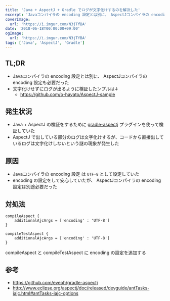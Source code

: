 ```yaml
---
title: 'Java + AspectJ + Gradle でログが文字化けするのを解決した'
excerpt: 'Javaコンパイラの encoding 設定とは別に、 AspectJコンパイラの encoding 設定も必要だった'
coverImage: 
  url: 'https://i.imgur.com/N3jTfBA'
date: '2018-06-18T00:00:00+09:00'
ogImage:
  url: 'https://i.imgur.com/N3jTfBA'
tags: ['Java', 'AspectJ', 'Gradle']
---
```


## TL;DR

* Javaコンパイラの encoding 設定とは別に、 AspectJコンパイラの encoding 設定も必要だった
* 文字化けせずにログが出るように検証したンプルは↓
    - https://github.com/o-hayato/AspectJ-sample

## 発生状況

* Java + AspectJ の検証をするために [gradle-aspectj](https://github.com/eveoh/gradle-aspectj) プラグインを使って検証していた
* AspectJ で出している部分のログは文字化けするが、コードから直接出しているログは文字化けしないという謎の現象が発生した

## 原因

* Javaコンパイラの encoding 設定 は `UTF-8` として設定していた
* encoding の設定をして安心していたが、 AspectJコンパイラの encoding 設定は別途必要だった

## 対処法

```
compileAspect {
    additionalAjcArgs = ['encoding' : 'UTF-8']
}

compileTestAspect {
    additionalAjcArgs = ['encoding' : 'UTF-8']
}
```

compileAspect と compileTestAspect に encoding の設定を追加する

## 参考

* https://github.com/eveoh/gradle-aspectj
* http://www.eclipse.org/aspectj/doc/released/devguide/antTasks-iajc.html#antTasks-iajc-options
